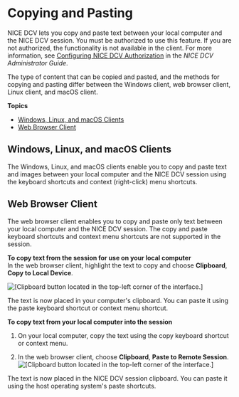 # Copying and Pasting<a name="using-copy-paste"></a>

NICE DCV lets you copy and paste text between your local computer and the NICE DCV session\. You must be authorized to use this feature\. If you are not authorized, the functionality is not available in the client\. For more information, see [Configuring NICE DCV Authorization](https://docs.aws.amazon.com/dcv/latest/adminguide/security-authorization.html) in the *NICE DCV Administrator Guide*\.

The type of content that can be copied and pasted, and the methods for copying and pasting differ between the Windows client, web browser client, Linux client, and macOS client\.

**Topics**
+ [Windows, Linux, and macOS Clients](#using-copy-paste-windows-linux)
+ [Web Browser Client](#using-copy-paste-browser)

## Windows, Linux, and macOS Clients<a name="using-copy-paste-windows-linux"></a>

The Windows, Linux, and macOS clients enable you to copy and paste text and images between your local computer and the NICE DCV session using the keyboard shortcuts and context \(right\-click\) menu shortcuts\.

## Web Browser Client<a name="using-copy-paste-browser"></a>

The web browser client enables you to copy and paste only text between your local computer and the NICE DCV session\. The copy and paste keyboard shortcuts and context menu shortcuts are not supported in the session\.

**To copy text from the session for use on your local computer**  
In the web browser client, highlight the text to copy and choose **Clipboard**, **Copy to Local Device**\.

![\[Clipboard button located in the top-left corner of the interface.\]](http://docs.aws.amazon.com/dcv/latest/userguide/images/copy.png)

The text is now placed in your computer's clipboard\. You can paste it using the paste keyboard shortcut or context menu shortcut\.

**To copy text from your local computer into the session**

1. On your local computer, copy the text using the copy keyboard shortcut or context menu\.

1. In the web browser client, choose **Clipboard**, **Paste to Remote Session**\.  
![\[Clipboard button located in the top-left corner of the interface.\]](http://docs.aws.amazon.com/dcv/latest/userguide/images/paste.png)

The text is now placed in the NICE DCV session clipboard\. You can paste it using the host operating system's paste shortcuts\.